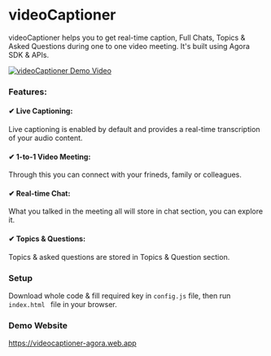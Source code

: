 # videoCaptioner
videoCaptioner helps you to get real-time caption, Full Chats, Topics & Asked Questions during one to one video meeting. It's built using Agora SDK & APIs.

[![videoCaptioner Demo Video](https://i3.ytimg.com/vi/1DL8ivSWTaI/maxresdefault.jpg)](https://youtu.be/1DL8ivSWTaI "videoCaptioner Demo Video")

### Features:
#### ✔ Live Captioning:
Live captioning is enabled by default and provides a real-time transcription of your audio content.

#### ✔ 1-to-1 Video Meeting:
Through this you can connect with your frineds, family or colleagues.

#### ✔ Real-time Chat:
What you talked in the meeting all will store in chat section, you can explore it.

#### ✔ Topics & Questions:
Topics & asked questions are stored in Topics & Question section.


### Setup
Download whole code & fill required key in ``` config.js ``` file, then run ```index.html ``` file in your browser.


### Demo Website
https://videocaptioner-agora.web.app
